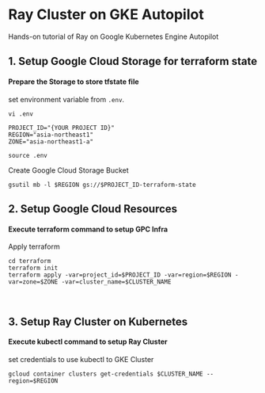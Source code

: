 # Ray Cluster on GKE Autopilot 

Hands-on tutorial of Ray on Google Kubernetes Engine Autopilot


## 1. Setup Google Cloud Storage for terraform state
#### Prepare the Storage to store tfstate file

set environment variable from `.env`.
```
vi .env
```

```
PROJECT_ID="{YOUR PROJECT ID}"
REGION="asia-northeast1"
ZONE="asia-northeast1-a"
```

```
source .env
```

Create Google Cloud Storage Bucket

```
gsutil mb -l $REGION gs://$PROJECT_ID-terraform-state
```

## 2. Setup Google Cloud Resources
#### Execute terraform command to setup GPC Infra

Apply terraform 

```
cd terraform
terraform init
terraform apply -var=project_id=$PROJECT_ID -var=region=$REGION -var=zone=$ZONE -var=cluster_name=$CLUSTER_NAME
```
<br>

## 3. Setup Ray Cluster on Kubernetes
#### Execute kubectl command to setup Ray Cluster
set credentials to use kubectl to GKE Cluster
```
gcloud container clusters get-credentials $CLUSTER_NAME --region=$REGION
```
